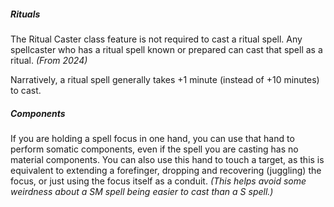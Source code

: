 
##### Rituals
The Ritual Caster class feature is not required to cast a ritual spell.  Any spellcaster who has a ritual spell known or prepared can cast that spell as a ritual.  *(From 2024)*

Narratively, a ritual spell generally takes +1 minute (instead of +10 minutes) to cast.

##### Components
If you are holding a spell focus in one hand, you can use that hand to perform somatic components, even if the spell you are casting has no material components.  You can also use this hand to touch a target, as this is equivalent to extending a forefinger, dropping and recovering (juggling) the focus, or just using the focus itself as a conduit. *(This helps avoid some weirdness about a SM spell being easier to cast than a S spell.)*

